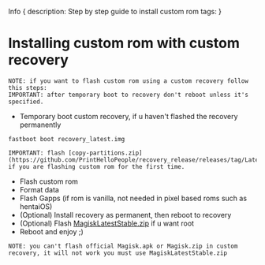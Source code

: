 Info { 
description: Step by step guide to install custom rom
tags:
 }
 
# Installing custom rom with custom recovery
 
```WARN
NOTE: if you want to flash custom rom using a custom recovery follow this steps:
IMPORTANT: after temporary boot to recovery don't reboot unless it's specified.
```
 
- Temporary boot custom recovery, if u haven't flashed the recovery permanently
```
fastboot boot recovery_latest.img
```

```WARN
IMPORTANT: flash [copy-partitions.zip](https://github.com/PrintHelloPeople/recovery_release/releases/tag/Latest) if you are flashing custom rom for the first time.
```
- Flash custom rom
- Format data
- Flash Gapps (if rom is vanilla, not needed in pixel based roms such as hentaiOS)
- (Optional) Install recovery as permanent, then reboot to recovery
- (Optional) Flash [MagiskLatestStable.zip](https://github.com/PrintHelloPeople/fogos_recovery/releases/download/Latest/MagiskLatestStable.zip) if u want root
- Reboot and enjoy ;)
 
```WARN
NOTE: you can't flash official Magisk.apk or Magisk.zip in custom recovery, it will not work you must use MagiskLatestStable.zip
```